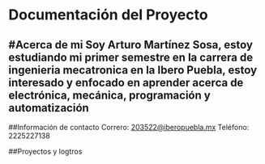 # Documentación del Proyecto



#Acerca de mi 
Soy Arturo Martínez Sosa, estoy estudiando mi primer semestre en la carrera de ingenieria mecatronica en la Ibero Puebla, estoy interesado y enfocado en aprender acerca de electrónica, mecánica, programación y automatización 
---
##Información de contacto 
Correro: 203522@iberopuebla.mx
Teléfono: 2225227138

##Proyectos y logtros 

